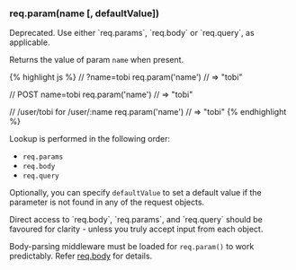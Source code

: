 <h3 id='req.param'>req.param(name [, defaultValue])</h3>

<div class="doc-box doc-warn" markdown="1">
Deprecated. Use either `req.params`, `req.body` or `req.query`, as applicable.
</div>

Returns the value of param `name` when present.

{% highlight js %}
// ?name=tobi
req.param('name')
// => "tobi"

// POST name=tobi
req.param('name')
// => "tobi"

// /user/tobi for /user/:name
req.param('name')
// => "tobi"
{% endhighlight %}

Lookup is performed in the following order:

* `req.params`
* `req.body`
* `req.query`

Optionally, you can specify `defaultValue` to set a default value if the parameter is not found in any of the request objects.

<div class="doc-box doc-warn" markdown="1">
Direct access to `req.body`, `req.params`, and `req.query` should be favoured for clarity - unless you truly accept input from each object.

Body-parsing middleware must be loaded for `req.param()` to work predictably. Refer [req.body](#req.body) for details.
</div>
